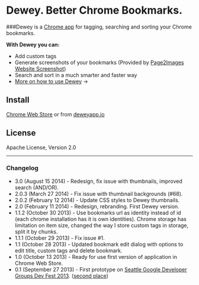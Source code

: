 # Dewey. Better Chrome Bookmarks.

###Dewey is a [Chrome app](https://chrome.google.com/webstore/detail/dewey-bookmarks/aahpfefkmihhdabllidnlipghcjgpkdm) for tagging, searching and sorting your Chrome bookmarks.  
   
**With Dewey you can:**

- Add custom tags
- Generate screenshots of your bookmarks (Provided by [Page2Images Website Screenshot](http://www.page2images.com/))
- Search and sort in a much smarter and faster way
- [More on how to use Dewey](https://github.com/deweyapp/dewey-website/blob/master/README.md) →

## Install

[Chrome Web Store](https://chrome.google.com/webstore/detail/dewey-bookmarks/aahpfefkmihhdabllidnlipghcjgpkdm) or from [deweyapp.io](https://deweyapp.io)

## License
Apache License, Version 2.0

***
  
### Changelog
- 3.0 (August 15 2014) - Redesign, fix issue with thumbnails, improved search (AND/OR).
- 2.0.3 (March 27 2014) - Fix issue with thumbnail backgrounds (#68).
- 2.0.2 (February 12 2014) - Update CSS styles to Dewey thumbnails.
- 2.0 (February 11 2014) - Redesign, rebranding. First Dewey version.
- 1.1.2 (October 30 2013) - Use bookmarks url as identity instead of id (each chrome installation has it is own identities). Chrome storage has limitation on item size, changed the way I store custom tags in storage, split it by chunks.
- 1.1.1 (October 29 2013) - Fix issue #1.
- 1.1 (October 28 2013) - Updated bookmark edit dialog with options to edit title, custom tags and delete bookmark.
- 1.0 (October 13 2013) - Ready for use first version of application in Chrome Web Store.
- 0.1 (September 27 2013) - First prototype on [Seattle Google Developer Groups Dev Fest 2013](http://www.meetup.com/seattle-gdg/events/125948972/). ([second place](http://www.flickr.com/photos/pahphotos/10015447933/))


